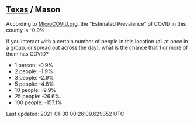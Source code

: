
## [Texas](/united-states/texas) / Mason

According to [MicroCOVID.org](http://microcovid.org),
the "Estimated Prevalence" of COVID in this county is -0.9%

If you interact with a certain number of people in this location
(all at once in a group, or spread out across the day), what is the chance that
1 or more of them has COVID?

- 1 person: -0.9%
- 2 people: -1.9%
- 3 people: -2.9%
- 5 people: -4.8%
- 10 people: -9.9%
- 25 people: -26.6%
- 100 people: -157.1%

Last updated: 2021-01-30 00:26:09.629352 UTC
